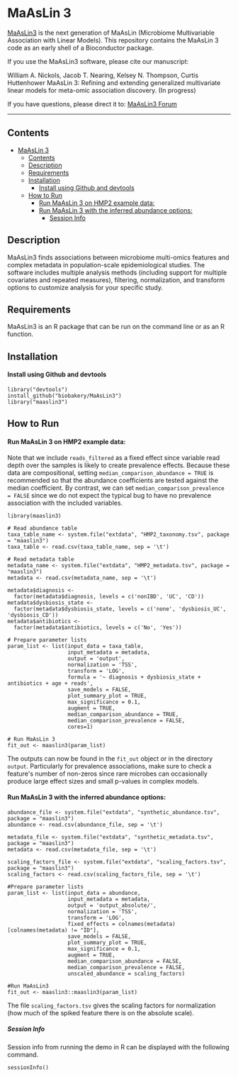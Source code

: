 # MaAsLin 3 #

[MaAsLin3](http://huttenhower.sph.harvard.edu/maaslin3)  is the next generation of MaAsLin (Microbiome Multivariable Association with Linear Models). This repository contains the MaAsLin 3 code as an early shell of a Bioconductor package.

If you use the MaAsLin3 software, please cite our manuscript: 

William A. Nickols, Jacob T. Nearing, Kelsey N. Thompson, Curtis Huttenhower MaAsLin 3: Refining and extending generalized multivariate linear models for meta-omic association discovery. (In progress)

If you have questions, please direct it to:  [MaAsLin3 Forum](https://forum.biobakery.org/c/Downstream-analysis-and-statistics/MaAsLin2)    

--------------------------------------------

## Contents ##
- [MaAsLin 3](#maaslin-3)
  - [Contents](#contents)
  - [Description](#description)
  - [Requirements](#requirements)
  - [Installation](#installation)
      - [Install using Github and devtools](#install-using-github-and-devtools)
  - [How to Run](#how-to-run)
      - [Run MaAsLin 3 on HMP2 example data:](#run-maaslin-3-on-hmp2-example-data)
      - [Run MaAsLin 3 with the inferred abundance options:](#run-maaslin-3-with-the-inferred-abundance-options)
        - [Session Info](#session-info)

## Description ##
MaAsLin3 finds associations between microbiome multi-omics features and complex metadata in population-scale epidemiological studies. The software includes multiple analysis methods (including support for multiple covariates and repeated measures), filtering, normalization, and transform options to customize analysis for your specific study. 

## Requirements ##
MaAsLin3 is an R package that can be run on the command line or as an R function.

## Installation ##

#### Install using Github and devtools
```
library("devtools")
install_github("biobakery/MaAsLin3")
library("maaslin3")
```

## How to Run ##
#### Run MaAsLin 3 on HMP2 example data:

Note that we include `reads_filtered` as a fixed effect since variable read depth over the samples is likely to create prevalence effects. Because these data are compositional, setting `median_comparison_abundance = TRUE` is recommended so that the abundance coefficients are tested against the median coefficient. By contrast, we can set `median_comparison_prevalence = FALSE` since we do not expect the typical bug to have no prevalence association with the included variables.

```
library(maaslin3)

# Read abundance table
taxa_table_name <- system.file("extdata", "HMP2_taxonomy.tsv", package = "maaslin3")
taxa_table <- read.csv(taxa_table_name, sep = '\t')

# Read metadata table
metadata_name <- system.file("extdata", "HMP2_metadata.tsv", package = "maaslin3")
metadata <- read.csv(metadata_name, sep = '\t')

metadata$diagnosis <- 
  factor(metadata$diagnosis, levels = c('nonIBD', 'UC', 'CD'))
metadata$dysbiosis_state <- 
  factor(metadata$dysbiosis_state, levels = c('none', 'dysbiosis_UC', 'dysbiosis_CD'))
metadata$antibiotics <- 
  factor(metadata$antibiotics, levels = c('No', 'Yes'))

# Prepare parameter lists 
param_list <- list(input_data = taxa_table, 
                   input_metadata = metadata, 
                   output = 'output', 
                   normalization = 'TSS', 
                   transform = 'LOG', 
                   formula = '~ diagnosis + dysbiosis_state + antibiotics + age + reads',
                   save_models = FALSE, 
                   plot_summary_plot = TRUE, 
                   max_significance = 0.1, 
                   augment = TRUE, 
                   median_comparison_abundance = TRUE, 
                   median_comparison_prevalence = FALSE, 
                   cores=1)

# Run MaAsLin 3
fit_out <- maaslin3(param_list)
```

The outputs can now be found in the `fit_out` object or in the directory `output`. Particularly for prevalence associations, make sure to check a feature's number of non-zeros since rare microbes can occasionally produce large effect sizes and small p-values in complex models.

#### Run MaAsLin 3 with the inferred abundance options:
```
abundance_file <- system.file("extdata", "synthetic_abundance.tsv", package = "maaslin3")
abundance <- read.csv(abundance_file, sep = '\t')

metadata_file <- system.file("extdata", "synthetic_metadata.tsv", package = "maaslin3")
metadata <- read.csv(metadata_file, sep = '\t')

scaling_factors_file <- system.file("extdata", "scaling_factors.tsv", package = "maaslin3")
scaling_factors <- read.csv(scaling_factors_file, sep = '\t')

#Prepare parameter lists 
param_list <- list(input_data = abundance, 
                   input_metadata = metadata, 
                   output = 'output_absolute/', 
                   normalization = 'TSS', 
                   transform = 'LOG', 
                   fixed_effects = colnames(metadata)[colnames(metadata) != "ID"], 
                   save_models = FALSE, 
                   plot_summary_plot = TRUE, 
                   max_significance = 0.1, 
                   augment = TRUE, 
                   median_comparison_abundance = FALSE, 
                   median_comparison_prevalence = FALSE, 
                   unscaled_abundance = scaling_factors)

#Run MaAsLin3
fit_out <- maaslin3::maaslin3(param_list)
```

The file `scaling_factors.tsv` gives the scaling factors for normalization (how much of the spiked feature there is on the absolute scale).

##### Session Info #####

Session info from running the demo in R can be displayed with the following command.

```{r}
sessionInfo()
```
